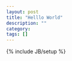 ```yaml
---
layout: post
title: "Helllo World"
description: ""
category: 
tags: []
---
```

{% include JB/setup %}
